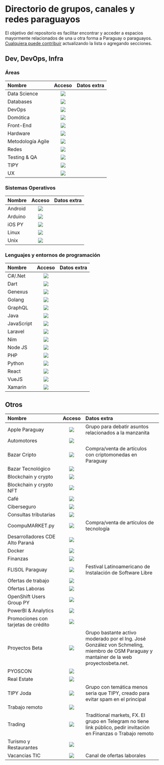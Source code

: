 # Directorio de grupos, canales y redes paraguayos

El objetivo del repositorio es facilitar encontrar y acceder a espacios mayormente relacionados de una u otra forma a Paraguay o paraguayos.
[Cualquiera puede contribuir](CONTRIBUTING.md) actualizando la lista o agregando secciones.

## Dev, DevOps, Infra

### Áreas

| Nombre            | Acceso | Datos extra |
| :---              | :---:  | :---        |
| Data Science      | [![][ico-telegram]](https://t.me/Data_Science_PY) | |
| Databases         | [![][ico-telegram]](https://t.me/databasespy) | |
| DevOps            | [![][ico-telegram]](https://t.me/devopsPY) | |
| Domótica          | [![][ico-telegram]](https://t.me/DomoticaPy) | |
| Front-End         | [![][ico-telegram]](https://t.me/frontendparaguay) | |
| Hardware          | [![][ico-telegram]](https://t.me/hardwarepy) | |
| Metodología Agile | [![][ico-telegram]](https://t.me/agilepy) | |
| Redes             | [![][ico-telegram]](https://t.me/networkpy) | |
| Testing & QA      | [![][ico-telegram]](https://t.me/testing_py) | |
| TIPY              | [![][ico-telegram]](https://t.me/ti_py) | |
| UX                | [![][ico-telegram]](https://t.me/joinchat/EnGRch4xNmMm4sw4) | |



### Sistemas Operativos

| Nombre            | Acceso | Datos extra |
| :---              | :---:  | :---        |
| Android           | [![][ico-telegram]](https://t.me/androidpy) | |
| Arduino           | [![][ico-telegram]](https://t.me/arduinopy) | |
| iOS PY            | [![][ico-telegram]](https://t.me/deviospy) | |
| Linux             | [![][ico-telegram]](https://t.me/LinuxPyo) | |
| Unix              | [![][ico-telegram]](https://t.me/nixpy) | |


### Lenguajes y entornos de programación

| Nombre            | Acceso | Datos extra |
| :---              | :---:  | :---        |
| C#/.Net           | [![][ico-telegram]](https://t.me/CSharpNetPy) | |
| Dart              | [![][ico-telegram]](https://t.me/DartPY) | |
| Genexus           | [![][ico-telegram]](https://t.me/genexuspy) | |
| Golang            | [![][ico-telegram]](https://t.me/golangpy) | |
| GraphQL           | [![][ico-telegram]](https://t.me/graphqlparaguay) | |
| Java              | [![][ico-telegram]](https://t.me/jugpy) | |
| JavaScript        | [![][ico-telegram]](https://t.me/javascriptpy) | |
| Laravel           | [![][ico-telegram]](https://t.me/LaravelPY) | |
| Nim               | [![][ico-telegram]](https://t.me/NimParaguay) | |
| Node JS           | [![][ico-telegram]](https://t.me/nodejs_paraguay) | |
| PHP               | [![][ico-telegram]](https://t.me/phpparaguay) | |
| Python            | [![][ico-telegram]](https://t.me/pythonparaguay) | |
| React             | [![][ico-telegram]](https://t.me/ReactPY) | |
| VueJS             | [![][ico-telegram]](https://t.me/vuejsparaguay) | |
| Xamarin           | [![][ico-telegram]](https://t.me/XamarinPy) | |

## Otros

| Nombre              | Acceso | Datos extra |
| :---                | :---:  | :---        |
| Apple Paraguay      | [![][ico-telegram]](https://t.me/applestuffparaguay) | Grupo para debatir asuntos relacionados a la manzanita |
| Automotores         | [![][ico-telegram]](https://t.me/automotorspy) | |
| Bazar Cripto        | [![][ico-telegram]](http://bit.ly/bazarcripto) | Compra/venta de artículos con criptomonedas en Paraguay |
| Bazar Tecnológico   | [![][ico-telegram]](https://t.me/bazartechpy) | |
| Blockchain y crypto | [![][ico-telegram]](https://t.me/hashpy) | |
| Blockchain y crypto NFT | [![][ico-telegram]](https://t.me/HashpyNFT) | |
| Café                | [![][ico-telegram]](https://t.me/cafeparaguay) | |
| Ciberseguro | [![][ico-telegram]](https://t.me/pyciberseguro) | |
| Consultas tributarias | [![][ico-telegram]](https://t.me/ConsultasTributarias) | |
| CoompuMARKET.py  | [![][ico-telegram]](https://t.me/joinchat/HG9AlB5o_AE3NTBh) | Compra/venta de artículos de tecnología |
| Desarrolladores CDE Alto Paraná | [![][ico-telegram]](https://t.me/cdedevteam) | |
| Docker | [![][ico-telegram]](https://t.me/dockerparaguay) | |
| Finanzas | [![][ico-telegram]](https://t.me/finanzaspy) | |
| FLISOL Paraguay | [![][ico-telegram]](https://t.me/flisolpy) | Festival Latinoamericano de Instalación de Software Libre |
| Ofertas de trabajo | [![][ico-telegram]](https://t.me/trabajoTIPY) | |
| Ofertas Laboras | [![][ico-telegram]](https://t.me/OfertasLaboralespy) | |
| OpenShift Users Group PY | [![][ico-telegram]](https://t.me/openshiftpy) | |
| PowerBI & Analytics | [![][ico-telegram]](https://t.me/pbi_analytics_py) | |
| Promociones con tarjetas de crédito | [![][ico-telegram]](https://t.me/joinchat/vVwfBXzpRkg4NWNh) | |
| Proyectos Beta | [![][ico-telegram]](https://t.me/proyectosbeta) | Grupo bastante activo moderado por el Ing. José González von Schmeling, miembro de OSM Paraguay y mantainer de la web proyectosbeta.net. |
| PYOSCON | [![][ico-telegram]](https://t.me/pyoscon) | |
| Real Estate | [![][ico-telegram]](https://t.me/realestatepy) | |
| TIPY Joda | [![][ico-telegram]](https://t.me/tipyjoda) | Grupo con temática menos seria que TIPY, creado para evitar spam en el principal |
| Trabajo remoto | [![][ico-telegram]](https://t.me/remoteworkpy) | |
| Trading | [![][ico-discord]](https://discord.gg/Qtz9nTX5) | Traditional markets, FX. El grupo en Telegram no tiene link público, pedir invitación en Finanzas o Trabajo remoto
| Turismo y Restaurantes | [![][ico-telegram]](https://t.me/joinchat/P_GLh6g-5BkwMzAx) | |
| Vacancias TIC | [![][ico-telegram]](https://t.me/VacanciasTICpy) | Canal de ofertas laborales |

[ico-discord]: https://i.imgur.com/1MDaIlO.png
[ico-telegram]: https://i.imgur.com/FwNOG1K.png
[ico-whatsapp]: https://i.imgur.com/B31mI7S.png
